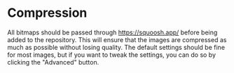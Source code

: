 # Compression

All bitmaps should be passed through https://squoosh.app/ before being added to the repository. This will ensure that the images are compressed as much as possible without losing quality. The default settings should be fine for most images, but if you want to tweak the settings, you can do so by clicking the "Advanced" button.
